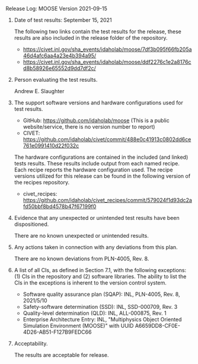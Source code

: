 Release Log: MOOSE Version 2021-09-15

1. Date of test results: September 15, 2021

   The following two links contain the test results for the release, these results are also included
   in the release folder of the repository.

   - https://civet.inl.gov/sha_events/idaholab/moose/7df3b095f66fb205a46d4afc6aa4a23e4b394a95/
   - https://civet.inl.gov/sha_events/idaholab/moose/ddf2276c1e2a8176cd8b58926e65552d9dd7df2c/

2. Person evaluating the test results.

   Andrew E. Slaughter

3. The support software versions and hardware configurations used for test results.

   - GitHub: https://github.com/idaholab/moose (This is a public website/service, there is no version number to report)
   - CIVET: https://github.com/idaholab/civet/commit/488e0c41913c0802dd6ce761e0991410d22f032c

   The hardware configurations are contained in the included (and linked) tests results. These results
   include output from each named recipe. Each recipe reports the hardware configuration used. The
   recipe versions utilized for this release can be found in the following version of the recipes
   repository.

   - civet_recipes: https://github.com/idaholab/civet_recipes/commit/579024f1d93dc2afd50bbf8bd4578b47f67199f0

4. Evidence that any unexpected or unintended test results have been dispositioned.

   There are no known unexpected or unintended results.

5. Any actions taken in connection with any deviations from this plan.

   There are no known deviations from PLN-4005, Rev. 8.

6. A list of all CIs, as defined in Section 7.1, with the following exceptions: (1) CIs in the
   repository and (2) software libraries. The ability to list the CIs in the exceptions is inherent to
   the version control system.

   - Software quality assurance plan (SQAP): INL, PLN-4005, Rev. 8, 2021/5/10
   - Safety-software determination (SSD): INL, SSD-000709, Rev. 3
   - Quality-level determination (QLD): INL, ALL-000875, Rev. 1
   - Enterprise Architecture Entry: INL, "Multiphysics Object Oriented Simulation Environment (MOOSE)"
                                    with UUID A6659DD8-CF0E-4D26-AB51-F127B9FEDC66

7. Acceptability.

   The results are acceptable for release.
